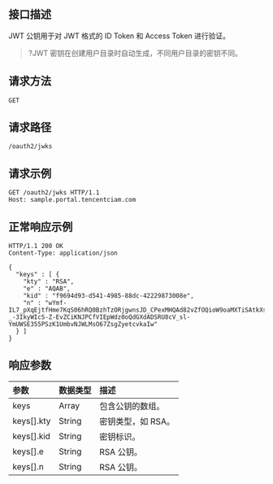 ## 接口描述
JWT 公钥用于对 JWT 格式的 ID Token 和 Access Token 进行验证。
>?JWT 密钥在创建用户目录时自动生成，不同用户目录的密钥不同。


## 请求方法
```
GET
```

## 请求路径
```
/oauth2/jwks
```

## 请求示例
```
GET /oauth2/jwks HTTP/1.1
Host: sample.portal.tencentciam.com
```



## 正常响应示例
```
HTTP/1.1 200 OK
Content-Type: application/json

{
  "keys" : [ {
    "kty" : "RSA",
    "e" : "AQAB",
    "kid" : "f9694d93-d541-4985-88dc-42229873008e",
    "n" : "wYmf-IL7_pXqEjtfHme7KqS06hRQ0BzhTzORjgwnsJD_CPexMHQAd82vZfOQioW9oaMXTiSAtkXslxNIxKVjiYMVzTLHQ9nqCARHOAONiftvcOyMiDGwI_ZV2u2ltHCbQ1w8sMpREMxLiW46TYHANSQwgzg9gLojhzPEUmAS0ksTx3UURmQGLnFBEh6Ydbj8tPNnNxfZHRLtqTD0FwLpPrn3wJvQRxNk_fcrJexM5v96XdQ1SLhhcIAMyqU-_-3IkyWIcS-Z-EvZCiKNJPCfVIEpWdz0oQdGXdADSRU8cV_sl-YmUWSE355PSzK1UmbvNJWLMsO67ZsgZyetcvkaIw"
  } ]
}
```

## 响应参数

| 参数       | 数据类型 | 描述               |
| :--------- | :------- | :----------------- |
| keys       | Array    | 包含公钥的数组。   |
| keys[].kty | String   | 密钥类型，如 RSA。 |
| keys[].kid | String   | 密钥标识。         |
| keys[].e   | String   | RSA 公钥。         |
| keys[].n   | String   | RSA 公钥。         |

